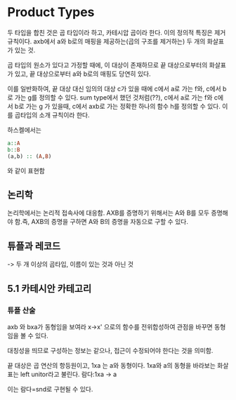 # Product Types

두 타입을 합친 것은 곱 타입이라 하고, 카테시압 곱이라 한다. 
이의 정의적 특징은 제거 규칙이다. axb에서 a와 b로의 매핑을 제공하는(곱의 구조를 제거하는) 두 개의 화살표가 있는 것.

곱 타입의 원소가 있다고 가정할 때에, 이 대상이 존재하므로 끝 대상으로부터의 화살표가 있고, 끝 대상으로부터 a와 b로의 매핑도 당연히 있다. 

이를 일반화하여, 끝 대상 대신 임의의 대상 c가 있을 때에 c에서 a로 가는 f와, c에서 b로 가는 g를 정의할 수 있다. sum type에서 했던 것처럼(??), c에서 a로 가는 f와 c에서 b로 가는 g 가 있을때, c에서 axb로 가는 정확한 하나의 함수 h를 정의할 수 있다. 이를 곱타입의 소개 규칙이라 한다.

하스켈에서는 

```haskell
a::A
b::B
(a,b) :: (A,B)
```

와 같이 표현함

## 논리학
논리학에서는 논리적 접속사에 대응함. AXB를 증명하기 위해서는 A와 B를 모두 증명해야 함.즉, AXB의 증명을 구하면 A와 B의 증명을 자동으로 구할 수 있다.

## 튜플과 레코드
-> 두 개 이상의 곱타입, 이름이 있는 것과 아닌 것

## 5.1 카테시안 카테고리

### 튜플 산술

axb 와 bxa가 동형임을 보여라
x->x' 으로의 함수를 전위합성하여 관점을 바꾸면 동형임을 볼 수 있다.

대칭성을 띄므로 구성하는 정보는 같으나, 접근이 수정되어야 한다는 것을 의미함.

끝 대상은 곱 연산의 항등원이고, 1xa 는 a와 동형이다.
1xa와 a의 동형을 바라보는 화살표는 left unitor라고 불린다.
람다:1xa -> a

이는 람다=snd로 구현될 수 있다.